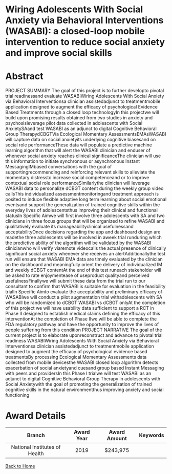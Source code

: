 
Wiring Adolescents With Social Anxiety via Behavioral Interventions (WASABI): a closed-loop mobile intervention to reduce social anxiety and improve social skills
==================================================================================================================================================================

# Abstract


PROJECT SUMMARY The goal of this project is to further developto pivotal trial readinessand evaluate WASABIWiring Adolescents With Social Anxiety via Behavioral Interventionsa clinician assistedadjunct to treatmentmobile application designed to augment the efficacy of psychological Evidence Based Treatments through a closed loop technologyIn this projectwe will build upon promising results obtained from two studies in anxiety and psychosisleverage pilot data collected in adolescents with Social AnxietySAand test WASABI as an adjunct to digital Cognitive Behavioral Group TherapydCBGTVia Ecological Momentary AssessmentsEMAsWASABI will capture data on social anxietyits underlying cognitive biasesand on social role performanceThese data will populate a predictive machine learning algorithm that will alert the WASABI clinician and enduser of whenever social anxiety reaches clinical significanceThe clinician will use this information to initiate synchronous or asynchronous Instant MessagingIMbased conversations with the goal of supportingrecommending and reinforcing relevant skills to alleviate the momentary distressto increase social competenceand or to improve contextual social role performanceSimilarlythe clinician will leverage WASABI data to personalize dCBGT content during the weekly group video callsThis individualized assessmentmonitoringand treatment approach is posited to induce flexible adaptive long term learning about social emotional eventsand support the generalization of trained cognitive skills within the everyday lives of adolescentsthus improving their clinical and functional statusIn Specific Aimwe will first involve three adolescents with SA and two clinicians in three focus groups that will be organized to refine WASABI and qualitatively evaluate its manageabilityclinical usefulnessand acceptabilityOnce decisions regarding the app and dashboard design are madethe three adolescents will be involved in aweek trial runduring which the predictive ability of the algorithm will be validated by the WASABI clinicianwho will verify viaremote videocalls the actual presence of clinically significant social anxiety whenever she receives an alertAdditionallythe test run will ensure that WASABI EMA data are timely evaluated by the clinician on the dashboard and meaningfully orient the delivery of individualized IM and weekly dCBGT contentAt the end of this test runeach stakeholder will be asked to rate enjoymentease of useproduct qualityand perceived usefulnessFinallywe will submit these data from the trial run to our consultant to confirm that WASABI is suitable for evaluation in the feasibility trialIn Specific Aimto evaluate the acceptability and preliminary efficacy of WASABIwe will conduct a pilot augmentation trial withadolescents with SA who will be randomized to dCBGT WASABI vs dCBGT onlyAt the completion of this project we will have usability data sufficient to support a RCT in Phase II designed to establish medical claims defining the efficacy of this interventionAt the completion of Phase IIwe will be able to complete the FDA regulatory pathway and have the opportunity to improve the lives of people suffering from this condition PROJECT NARRATIVE The goal of the current project is to elaborate uponreconstruct and advance to pivotal trial readiness WASABIWiring Adolescents With Social Anxiety via Behavioral Interventionsa clinician assistedadjunct to treatmentmobile application designed to augment the efficacy of psychological evidence based treatmentsBy processing Ecological Momentary Assessments data collected from mobile devicesthe WASABI closed loop algorithm detects exacerbation of social anxietyand cuesand group based Instant Messaging with peers and providersIn this Phase I trialwe will test WASABI as an adjunct to digital Cognitive Behavioral Group Therapy in adolescents with Social Anxietywith the goal of promoting the generalization of trained cognitive skills in the natural environmentthus improving anxiety and social functioning  

# Award Details

|Branch|Award Year|Award Amount|Keywords|
| :---: | :---: | :---: | :---: |
|National Institutes of Health|2019|$243,975||
  
  


[Back to Home](https://github.com/chrischow/dod_sbir_awards#2471)